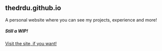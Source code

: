 ## thedrdu.github.io

A personal website where you can see my projects, experience and more!

##### Still a WIP!

[Visit the site, if you want!](https://thedrdu.github.io/)
